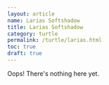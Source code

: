 ```yaml
---
layout: article
name: Larias Softshadow
title: Larias Softshadow
category: turtle
permalink: /turtle/larias.html
toc: true
draft: true
---
```


Oops! There's nothing here yet.
